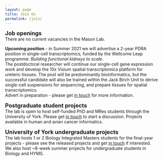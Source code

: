 ```yaml
---
layout: page
title: Join Us
permalink: /join/
---
```


<span style="font-size:1.3em;">**Job openings**</span><br/>
There are no current vacancies in the Mason Lab. <br/>

**Upcoming position** - in Summer 2021 we will advertise a 2-year PDRA position in single-cell transcriptomics, funded by the Wellcome Leap programme: *Building functional kidneys to scale*. <br/>The postdoctoral researcher will continue our single-cell gene expression work and develop the 10x Visium spatial transcriptomics platform for ureteric tissues. The post will be predominantly bioinformatics, but the successful candidate will also be trained within the Jack Birch Unit to derive single-cell suspensions for sequencing, and prepare tissues for spatial transcriptomics.<br/>Advert in preparation - please get <a class="u-email" href="mailto:{{ site.email }}">in touch</a> for more information.<br/>

<span style="font-size:1.3em;">**Postgraduate student projects**</span><br/>
The lab is open to host self-funded PhD and MRes students through the University of York. Please get <a class="u-email" href="mailto:{{ site.email }}">in touch</a> to start a discussion. Projects available in human and avian cancer informatics.<br/>

<span style="font-size:1.3em;">**University of York undergraduate projects**</span><br/>
The lab hosts 1 or 2 Biology Integrated Masters students for the final-year projects - please see the released projects and get <a class="u-email" href="mailto:{{ site.email }}">in touch</a> if interested.<br/>
We also host ~8-week summer projects for undergraduate students in Biology and HYMS.
